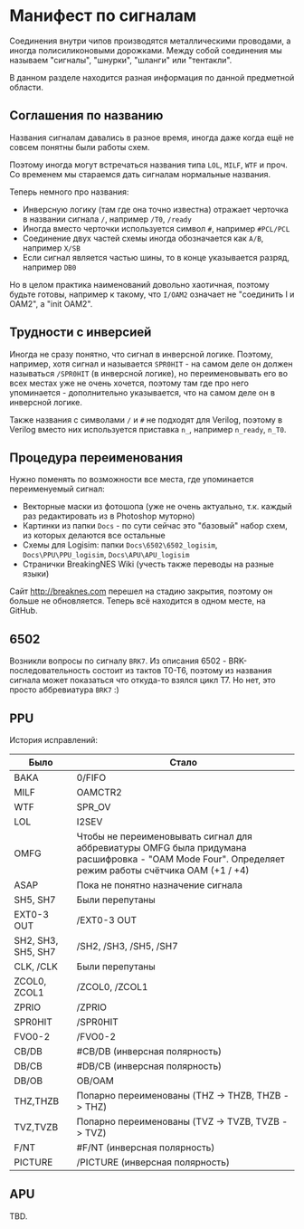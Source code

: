 # Манифест по сигналам

Соединения внутри чипов производятся металлическими проводами, а иногда полисиликоновыми дорожками. Между собой соединения мы называем "сигналы", "шнурки", "шланги" или "тентакли".

В данном разделе находится разная информация по данной предметной области.

## Соглашения по названию

Названия сигналам давались в разное время, иногда даже когда ещё не совсем понятны были работы схем.

Поэтому иногда могут встречаться названия типа `LOL`, `MILF`, `WTF` и проч. Со временем мы стараемся дать сигналам нормальные названия.

Теперь немного про названия:
- Инверсную логику (там где она точно известна) отражает черточка в названии сигнала `/`, например `/T0`, `/ready`
- Иногда вместо черточки используется символ `#`, например `#PCL/PCL`
- Соединение двух частей схемы иногда обозначается как `A/B`, например `X/SB`
- Если сигнал является частью шины, то в конце указывается разряд, например `DB0`

Но в целом практика наименований довольно хаотичная, поэтому будьте готовы, например к такому, что `I/OAM2` означает не "соединить I и OAM2", а "init OAM2".

## Трудности с инверсией

Иногда не сразу понятно, что сигнал в инверсной логике. Поэтому, например, хотя сигнал и называется `SPR0HIT` - на самом деле он должен называться `/SPR0HIT` (в инверсной логике), но переименовывать его во всех местах уже не очень хочется, поэтому там где про него упоминается - дополнительно указывается, что на самом деле он в инверсной логике.

Также названия с символами `/` и `#` не подходят для Verilog, поэтому в Verilog вместо них используется приставка `n_`, например `n_ready`, `n_T0`.

## Процедура переименования

Нужно поменять по возможности все места, где упоминается переименуемый сигнал:

- Векторные маски из фотошопа (уже не очень актуально, т.к. каждый раз редактировать из в Photoshop муторно)
- Картинки из папки `Docs` - по сути сейчас это "базовый" набор схем, из которых делаются все остальные
- Схемы для Logisim: папки `Docs\6502\6502_logisim`, `Docs\PPU\PPU_logisim`, `Docs\APU\APU_logisim`
- Странички BreakingNES Wiki (учесть также переводы на разные языки)

Сайт http://breaknes.com перешел на стадию закрытия, поэтому он больше не обновляется. Теперь всё находится в одном месте, на GitHub.

## 6502

Возникли вопросы по сигналу `BRK7`. Из описания 6502 - BRK-последовательность состоит из тактов T0-T6, поэтому из названия сигнала может показаться что откуда-то взялся цикл T7. Но нет, это просто аббревиатура `BRK7` :)

## PPU

История исправлений:

|Было|Стало|
|---|---|
|BAKA|0/FIFO|
|MILF|OAMCTR2|
|WTF|SPR_OV|
|LOL|I2SEV|
|OMFG|Чтобы не переименовывать сигнал для аббревиатуры OMFG была придумана расшифровка - "OAM Mode Four". Определяет режим работы счётчика OAM (+1 / +4)|
|ASAP|Пока не понятно назначение сигнала|
|SH5, SH7|Были перепутаны|
|EXT0-3 OUT|/EXT0-3 OUT|
|SH2, SH3, SH5, SH7|/SH2, /SH3, /SH5, /SH7|
|CLK, /CLK|Были перепутаны|
|ZCOL0, ZCOL1|/ZCOL0, /ZCOL1|
|ZPRIO|/ZPRIO|
|SPR0HIT|/SPR0HIT|
|FVO0-2|/FVO0-2|
|CB/DB|#CB/DB (инверсная полярность)|
|DB/CB|#DB/CB (инверсная полярность)|
|DB/OB|OB/OAM|
|THZ,THZB|Попарно переименованы (THZ -> THZB, THZB -> THZ)|
|TVZ,TVZB|Попарно переименованы (TVZ -> TVZB, TVZB -> TVZ)|
|F/NT|#F/NT (инверсная полярность)|
|PICTURE|/PICTURE (инверсная полярность)|

## APU

TBD.

